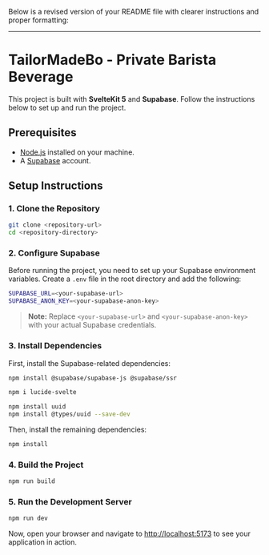Below is a revised version of your README file with clearer instructions and proper formatting:

---

# TailorMadeBo - Private Barista Beverage

This project is built with **SvelteKit 5** and **Supabase**. Follow the instructions below to set up and run the project.

## Prerequisites

- [Node.js](https://nodejs.org/) installed on your machine.
- A [Supabase](https://supabase.com/) account.

## Setup Instructions

### 1. Clone the Repository

```bash
git clone <repository-url>
cd <repository-directory>
```

### 2. Configure Supabase

Before running the project, you need to set up your Supabase environment variables. Create a `.env` file in the root directory and add the following:

```bash
SUPABASE_URL=<your-supabase-url>
SUPABASE_ANON_KEY=<your-supabase-anon-key>
```

> **Note:** Replace `<your-supabase-url>` and `<your-supabase-anon-key>` with your actual Supabase credentials.

### 3. Install Dependencies

First, install the Supabase-related dependencies:

```bash
npm install @supabase/supabase-js @supabase/ssr
```
```bash
npm i lucide-svelte
```
```bash
npm install uuid
npm install @types/uuid --save-dev
```

Then, install the remaining dependencies:

```bash
npm install
```

### 4. Build the Project

```bash
npm run build
```

### 5. Run the Development Server

```bash
npm run dev
```

Now, open your browser and navigate to [http://localhost:5173](http://localhost:5173) to see your application in action.
